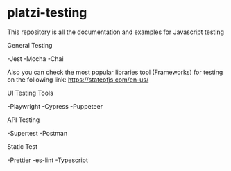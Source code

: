 # platzi-testing
This repository is all the documentation and examples for Javascript testing

General Testing

-Jest
-Mocha
-Chai

Also you can check the most popular libraries tool (Frameworks) for testing on the following link: https://stateofjs.com/en-us/

UI Testing Tools

-Playwright
-Cypress
-Puppeteer

API Testing

-Supertest
-Postman

Static Test

-Prettier
-es-lint
-Typescript


